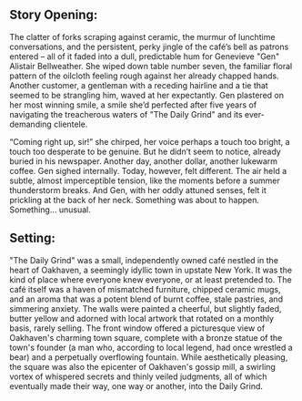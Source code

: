 ## Story Opening:

The clatter of forks scraping against ceramic, the murmur of lunchtime conversations, and the persistent, perky jingle of the café’s bell as patrons entered – all of it faded into a dull, predictable hum for Genevieve "Gen" Alistair Bellweather. She wiped down table number seven, the familiar floral pattern of the oilcloth feeling rough against her already chapped hands. Another customer, a gentleman with a receding hairline and a tie that seemed to be strangling him, waved at her expectantly. Gen plastered on her most winning smile, a smile she’d perfected after five years of navigating the treacherous waters of "The Daily Grind" and its ever-demanding clientele.

“Coming right up, sir!” she chirped, her voice perhaps a touch too bright, a touch too desperate to be genuine. But he didn’t seem to notice, already buried in his newspaper. Another day, another dollar, another lukewarm coffee. Gen sighed internally. Today, however, felt different. The air held a subtle, almost imperceptible tension, like the moments before a summer thunderstorm breaks. And Gen, with her oddly attuned senses, felt it prickling at the back of her neck. Something was about to happen. Something… unusual.

## Setting:

"The Daily Grind" was a small, independently owned café nestled in the heart of Oakhaven, a seemingly idyllic town in upstate New York. It was the kind of place where everyone knew everyone, or at least pretended to. The café itself was a haven of mismatched furniture, chipped ceramic mugs, and an aroma that was a potent blend of burnt coffee, stale pastries, and simmering anxiety. The walls were painted a cheerful, but slightly faded, butter yellow and adorned with local artwork that rotated on a monthly basis, rarely selling. The front window offered a picturesque view of Oakhaven's charming town square, complete with a bronze statue of the town's founder (a man who, according to local legend, had once wrestled a bear) and a perpetually overflowing fountain. While aesthetically pleasing, the square was also the epicenter of Oakhaven's gossip mill, a swirling vortex of whispered secrets and thinly veiled judgments, all of which eventually made their way, one way or another, into the Daily Grind.
